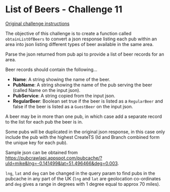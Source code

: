 List of Beers - Challenge 11
============================

[Original challenge instructions](https://coding-challenges.jl-engineering.net/challenges/challenge-11/) 

The objective of this challenge is to create a function called `obtainListOfBeers` to convert a json response
listing each pub within an area into json listing different types of beer available in the same area. 

Parse the json returned from pub api to provide a list of beer records for an area.

Beer records should contain the following...

- **Name**: A string showing the name of the beer.
- **PubName**: A string showing the name of the pub serving the beer (called Name on the input json).
- **PubService**: A string copied from the input json.
- **RegularBeer**: Boolean set true if the beer is listed as a `RegularBeer` and false if the beer is listed as a `GuestBeer` on the input json.

A beer may be in more than one pub, in which case add a separate record to the list for each pub the beer is in.

Some pubs will be duplicated in the original json response,
in this case only include the pub with the highest CreateTS (Id and Branch combined form the unique key for each pub).

Sample json can be obtained from https://pubcrawlapi.appspot.com/pubcache/?uId=mike&lng=-0.141499&lat=51.496466&deg=0.003.

`lng`, `lat` and `deg` can be changed in the query param to find pubs in the pubcache in any part of the UK
(`lng` and `lat` are geolocation co-ordinates and `deg` gives a range in degrees with 1 degree equal to approx 70 miles).

